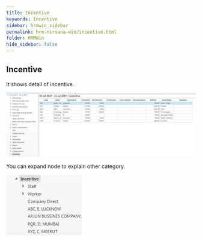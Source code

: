 ```yaml
---
title: Incentive
keywords: Incentive
sidebar: hrmwin_sidebar
permalink: hrm-nirvana-win/incentive.html
folder: HRMWin   
hide_sidebar: false
---
```


## Incentive

It shows detail of incentive.

![](/images/incentive.jpg)

You can expand node to explain other category.

![](/images/expandincentive.jpg)
